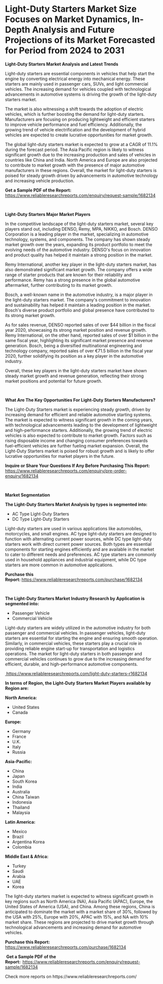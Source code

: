 <p><h1>Light-Duty Starters Market Size Focuses on Market Dynamics, In-Depth Analysis and Future Projections of its Market Forecasted for Period from 2024 to 2031</h1></p><p><strong>Light-Duty Starters Market Analysis and Latest Trends</strong></p>
<p><p>Light-duty starters are essential components in vehicles that help start the engine by converting electrical energy into mechanical energy. These starters are mainly used in passenger cars, SUVs, and light commercial vehicles. The increasing demand for vehicles coupled with technological advancements in automotive systems is driving the growth of the light-duty starters market.</p><p>The market is also witnessing a shift towards the adoption of electric vehicles, which is further boosting the demand for light-duty starters. Manufacturers are focusing on producing lightweight and efficient starters to improve vehicle performance and fuel efficiency. Additionally, the growing trend of vehicle electrification and the development of hybrid vehicles are expected to create lucrative opportunities for market growth.</p><p>The global light-duty starters market is expected to grow at a CAGR of 11.1% during the forecast period. The Asia Pacific region is likely to witness significant growth due to the increasing production and sales of vehicles in countries like China and India. North America and Europe are also projected to contribute to market growth with the presence of major automotive manufacturers in these regions. Overall, the market for light-duty starters is poised for steady growth driven by advancements in automotive technology and increasing vehicle production.</p></p>
<p><strong>Get a Sample PDF of the Report:&nbsp;</strong> <a href="https://www.reliableresearchreports.com/enquiry/request-sample/1682134">https://www.reliableresearchreports.com/enquiry/request-sample/1682134</a></p>
<p>&nbsp;</p>
<p><strong>Light-Duty Starters Major Market Players</strong></p>
<p><p>In the competitive landscape of the light-duty starters market, several key players stand out, including DENSO, Remy, MPA, NIKKO, and Bosch. DENSO Corporation is a leading player in the market, specializing in automotive technology, systems, and components. The company has shown steady market growth over the years, expanding its product portfolio to meet the evolving needs of the automotive industry. DENSO's focus on innovation and product quality has helped it maintain a strong position in the market.</p><p>Remy International, another key player in the light-duty starters market, has also demonstrated significant market growth. The company offers a wide range of starter products that are known for their reliability and performance. Remy has a strong presence in the global automotive aftermarket, further contributing to its market growth.</p><p>Bosch, a well-known name in the automotive industry, is a major player in the light-duty starters market. The company's commitment to innovation and sustainability has helped it maintain a leading position in the market. Bosch's diverse product portfolio and global presence have contributed to its strong market growth.</p><p>As for sales revenue, DENSO reported sales of over $44 billion in the fiscal year 2020, showcasing its strong market position and revenue growth. Remy International, on the other hand, reported sales of over $1 billion in the same fiscal year, highlighting its significant market presence and revenue generation. Bosch, being a diversified multinational engineering and technology company, reported sales of over €71.5 billion in the fiscal year 2020, further solidifying its position as a key player in the automotive industry.</p><p>Overall, these key players in the light-duty starters market have shown steady market growth and revenue generation, reflecting their strong market positions and potential for future growth.</p></p>
<p>&nbsp;</p>
<p><strong>What Are The Key Opportunities For Light-Duty Starters Manufacturers?</strong></p>
<p><p>The Light-Duty Starters market is experiencing steady growth, driven by increasing demand for efficient and reliable automotive starting systems. The market is expected to witness significant growth in the coming years, with technological advancements leading to the development of lightweight and high-performance starters. Additionally, the growing trend of electric vehicles is also expected to contribute to market growth. Factors such as rising disposable income and changing consumer preferences towards fuel-efficient vehicles are further fueling market expansion. Overall, the Light-Duty Starters market is poised for robust growth and is likely to offer lucrative opportunities for market players in the future.</p></p>
<p><strong>Inquire or Share Your Questions If Any Before Purchasing This Report:</strong> <a href="https://www.reliableresearchreports.com/enquiry/pre-order-enquiry/1682134">https://www.reliableresearchreports.com/enquiry/pre-order-enquiry/1682134</a></p>
<p>&nbsp;</p>
<p><strong>Market Segmentation</strong></p>
<p><strong>The Light-Duty Starters Market Analysis by types is segmented into:</strong></p>
<p><ul><li>AC Type Light-Duty Starters</li><li>DC Type Light-Duty Starters</li></ul></p>
<p><p>Light-duty starters are used in various applications like automobiles, motorcycles, and small engines. AC type light-duty starters are designed to function with alternating current power sources, while DC type light-duty starters work with direct current power sources. Both types are essential components for starting engines efficiently and are available in the market to cater to different needs and preferences. AC type starters are commonly used in household appliances and industrial equipment, while DC type starters are more common in automotive applications.</p></p>
<p><strong>Purchase this Report:&nbsp;</strong><a href="https://www.reliableresearchreports.com/purchase/1682134">https://www.reliableresearchreports.com/purchase/1682134</a></p>
<p>&nbsp;</p>
<p><strong>The Light-Duty Starters Market Industry Research by Application is segmented into:</strong></p>
<p><ul><li>Passenger Vehicle</li><li>Commercial Vehicle</li></ul></p>
<p><p>Light-duty starters are widely utilized in the automotive industry for both passenger and commercial vehicles. In passenger vehicles, light-duty starters are essential for starting the engine and ensuring smooth operation. Similarly, in commercial vehicles, these starters play a crucial role in providing reliable engine start-up for transportation and logistics operations. The market for light-duty starters in both passenger and commercial vehicles continues to grow due to the increasing demand for efficient, durable, and high-performance automotive components.</p></p>
<p><a href="https://www.reliableresearchreports.com/light-duty-starters-r1682134">&nbsp;https://www.reliableresearchreports.com/light-duty-starters-r1682134</a></p>
<p><strong>In terms of Region, the Light-Duty Starters Market Players available by Region are:</strong></p>
<p>
    <p> <strong> North America: </strong>
        <ul>
            <li>United States</li>
            <li>Canada</li>
        </ul>
        </p> 
    <p> <strong> Europe: </strong>
        <ul>
            <li>Germany</li>
            <li>France</li>
            <li>U.K.</li>
            <li>Italy</li>
            <li>Russia</li>
        </ul>
        </p> 
    <p> <strong> Asia-Pacific: </strong>
        <ul>
            <li>China</li>
            <li>Japan</li>
            <li>South Korea</li>
            <li>India</li>
            <li>Australia</li>
            <li>China Taiwan</li>
            <li>Indonesia</li>
            <li>Thailand</li>
            <li>Malaysia</li>
        </ul>
        </p> 
    <p> <strong> Latin America: </strong>
        <ul>
            <li>Mexico</li>
            <li>Brazil</li>
            <li>Argentina Korea</li>
            <li>Colombia</li>
        </ul>
        </p> 
    <p> <strong> Middle East & Africa: </strong>
        <ul>
            <li>Turkey</li>
            <li>Saudi</li>
            <li>Arabia</li>
            <li>UAE</li>
            <li>Korea</li>
        </ul>
    </p>
    </p>
<p><p>The light-duty starters market is expected to witness significant growth in key regions such as North America (NA), Asia Pacific (APAC), Europe, the United States of America (USA), and China. Among these regions, China is anticipated to dominate the market with a market share of 30%, followed by the USA with 25%, Europe with 20%, APAC with 15%, and NA with 10% market share. These regions are projected to drive market growth through technological advancements and increasing demand for automotive vehicles.</p></p>
<p><strong>Purchase this Report: </strong><a href="https://www.reliableresearchreports.com/purchase/1682134">https://www.reliableresearchreports.com/purchase/1682134</a></p>
<p>&nbsp;<strong>Get a Sample PDF of the Report:&nbsp;&nbsp;</strong><a href="https://www.reliableresearchreports.com/enquiry/request-sample/1682134">https://www.reliableresearchreports.com/enquiry/request-sample/1682134</a></p>
<p><strong></strong></p>
<p>Check more reports on https://www.reliableresearchreports.com/</p>